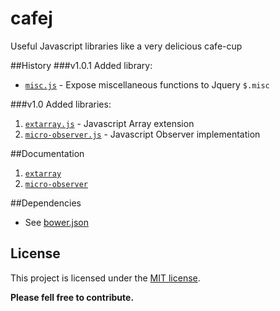 cafej
========
Useful Javascript libraries like a very delicious cafe-cup

##History
###v1.0.1
Added library:
- [`misc.js`](src/misc.js) - Expose miscellaneous functions to Jquery `$.misc`

###v1.0
Added libraries:
1. [`extarray.js`](src/ext-array.js) - Javascript Array extension
2. [`micro-observer.js`](src/micro-observer.js) - Javascript Observer implementation

##Documentation
1. [`extarray`](api/ext-array.md)
2. [`micro-observer`](api/micro-observer.md)

##Dependencies
- See [bower.json](bower.json)

## License
This project is licensed under the [MIT license](http://opensource.org/licenses/MIT).

**Please fell free to contribute.**